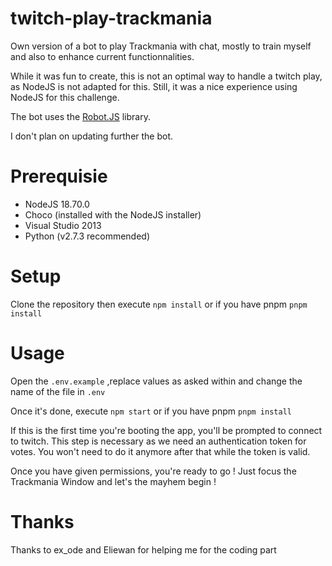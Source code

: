 # twitch-play-trackmania
Own version of a bot to play Trackmania with chat, mostly to train myself and also to enhance current functionnalities.

While it was fun to create, this is not an optimal way to handle a twitch play, as NodeJS is not adapted for this. Still, it was a nice experience using NodeJS for this challenge.

The bot uses the [Robot.JS](https://robotjs.io/) library.

I don't plan on updating further the bot.

# Prerequisie
- NodeJS 18.70.0
- Choco (installed with the NodeJS installer)
- Visual Studio 2013
- Python (v2.7.3 recommended)

# Setup
Clone the repository then execute ```npm install``` or if you have pnpm ```pnpm install```

# Usage
Open the ```.env.example``` ,replace values as asked within and change the name of the file in ```.env```

Once it's done, execute ```npm start``` or if you have pnpm ```pnpm install```

If this is the first time you're booting the app, you'll be prompted to connect to twitch. This step is necessary as we need an authentication token for votes. You won't need to do it anymore after that while the token is valid.

Once you have given permissions, you're ready to go ! Just focus the Trackmania Window and let's the mayhem begin !

# Thanks
Thanks to ex_ode and Eliewan for helping me for the coding part